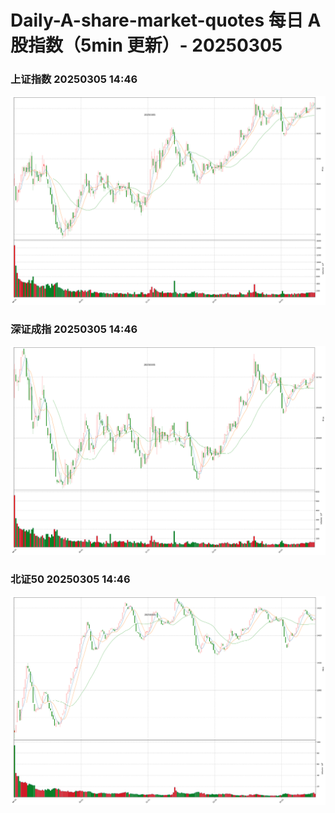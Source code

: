 
# Daily-A-share-market-quotes 每日 A 股指数（5min 更新）- 20250305

### 上证指数 20250305 14:46
![](./fig/2025/3/20250305-sh000001.png)

### 深证成指 20250305 14:46
![](./fig/2025/3/20250305-sz399001.png)

### 北证50 20250305 14:46
![](./fig/2025/3/20250305-bj899050.png)
